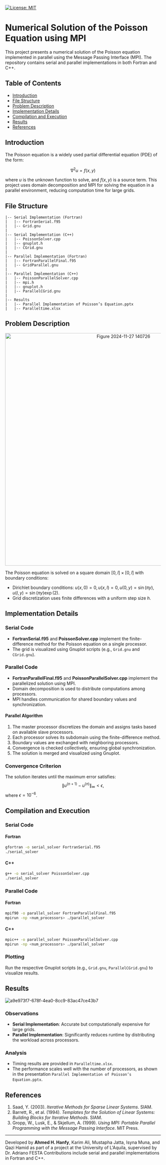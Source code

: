 [![License: MIT](https://img.shields.io/badge/License-MIT-yellow.svg)](https://github.com/EngAhmedHady/Parallel-Implementation-of-Poisson-s-Equation/blob/master/LICENSE)

# Numerical Solution of the Poisson Equation using MPI

This project presents a numerical solution of the Poisson equation implemented in parallel using the Message Passing Interface (MPI). The repository contains serial and parallel implementations in both Fortran and C++.

## Table of Contents
- [Introduction](#introduction)
- [File Structure](#file-structure)
- [Problem Description](#problem-description)
- [Implementation Details](#implementation-details)
- [Compilation and Execution](#compilation-and-execution)
- [Results](#results)
- [References](#references)

## Introduction

The Poisson equation is a widely used partial differential equation (PDE) of the form:

$$\nabla^2 u = f(x, y)$$

where $u$ is the unknown function to solve, and $f(x, y)$ is a source term. This project uses domain decomposition and MPI for solving the equation in a parallel environment, reducing computation time for large grids.

## File Structure

```
|-- Serial Implementation (Fortran)
|   |-- FortranSerial.f95
|   |-- Grid.gnu
|
|-- Serial Implementation (C++)
|   |-- PoissonSolver.cpp
|   |-- gnuplot.h
|   |-- CGrid.gnu
|
|-- Parallel Implementation (Fortran)
|   |-- FortranParallelFinal.f95
|   |-- GridParallel.gnu
|
|-- Parallel Implementation (C++)
|   |-- PoissonParallelSolver.cpp
|   |-- mpi.h
|   |-- gnuplot.h
|   |-- ParallelCGrid.gnu
|
|-- Results
|   |-- Parallel Implementation of Poisson’s Equation.pptx
|   |-- Paralleltime.xlsx
```

## Problem Description
<p align="center">
  <img width="750" alt="Figure 2024-11-27 140726" src="https://github.com/user-attachments/assets/c1a4f4a3-c527-4aa8-8419-af8461bdbb33">
</p>
<!-- ![Five point stencil]() -->

The Poisson equation is solved on a square domain $[0, l] \times [0, l]$ with boundary conditions:

- Dirichlet boundary conditions: $u(x, 0) = 0, u(x, l) = 0, u(0, y) = \sin(\pi y), u(l, y) = \sin(\pi y)\exp(2)$.
- Grid discretization uses finite differences with a uniform step size $h$.

## Implementation Details

### Serial Code
- **FortranSerial.f95** and **PoissonSolver.cpp** implement the finite-difference method for the Poisson equation on a single processor.
- The grid is visualized using Gnuplot scripts (e.g., `Grid.gnu` and `CGrid.gnu`).

### Parallel Code
- **FortranParallelFinal.f95** and **PoissonParallelSolver.cpp** implement the parallelized solution using MPI.
- Domain decomposition is used to distribute computations among processors.
- MPI handles communication for shared boundary values and synchronization.

#### Parallel Algorithm
1. The master processor discretizes the domain and assigns tasks based on available slave processors.
2. Each processor solves its subdomain using the finite-difference method.
3. Boundary values are exchanged with neighboring processors.
4. Convergence is checked collectively, ensuring global synchronization.
5. The solution is merged and visualized using Gnuplot.

### Convergence Criterion
The solution iterates until the maximum error satisfies:
$$\|u^{(n+1)} - u^{(n)}\|_{\infty} < \epsilon,$$
where $\epsilon = 10^{-6}$.

## Compilation and Execution

### Serial Code

#### Fortran
```bash
gfortran -o serial_solver FortranSerial.f95
./serial_solver
```

#### C++
```bash
g++ -o serial_solver PoissonSolver.cpp
./serial_solver
```

### Parallel Code

#### Fortran
```bash
mpif90 -o parallel_solver FortranParallelFinal.f95
mpirun -np <num_processors> ./parallel_solver
```

#### C++
```bash
mpic++ -o parallel_solver PoissonParallelSolver.cpp
mpirun -np <num_processors> ./parallel_solver
```

### Plotting
Run the respective Gnuplot scripts (e.g., `Grid.gnu`, `ParallelCGrid.gnu`) to visualize results.

## Results
![a9e973f7-678f-4ea0-8cc9-83ac47ce43b7](https://github.com/user-attachments/assets/5190e8e6-dde5-49f8-9544-98bc3360d348)

### Observations
- **Serial Implementation**: Accurate but computationally expensive for large grids.
- **Parallel Implementation**: Significantly reduces runtime by distributing the workload across processors.

### Analysis
- Timing results are provided in `Paralleltime.xlsx`.
- The performance scales well with the number of processors, as shown in the presentation `Parallel Implementation of Poisson’s Equation.pptx`.

## References

1. Saad, Y. (2003). *Iterative Methods for Sparse Linear Systems*. SIAM.
2. Barrett, R., et al. (1994). *Templates for the Solution of Linear Systems: Building Blocks for Iterative Methods*. SIAM.
3. Gropp, W., Lusk, E., & Skjellum, A. (1999). *Using MPI: Portable Parallel Programming with the Message Passing Interface*. MIT Press.

---

Developed by **Ahmed H. Hanfy**, Karim Ali, Mustapha Jatta, Isyna Muna, and Qazi Hamid as part of a project at the University of L'Aquila, supervised by Dr. Adriano FESTA
Contributions include serial and parallel implementations in Fortran and C++.

